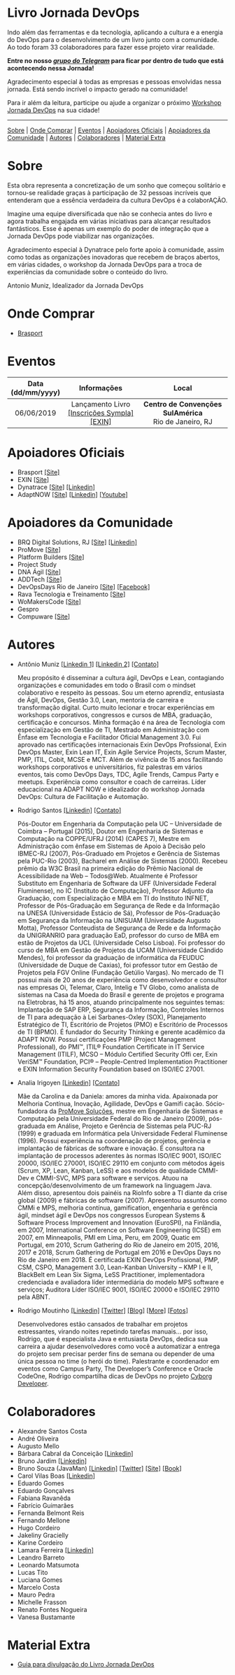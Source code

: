 # Livro Jornada DevOps

Indo além das ferramentas e da tecnologia, aplicando a cultura e a energia do DevOps para o desenvolvimento de um livro junto com a comunidade. Ao todo foram 33 colaboradores para fazer esse projeto virar realidade.

**Entre no nosso [*grupo do Telegram*](https://t.me/joinchat/C3TBfVYP0RIbuYOSuGKhHA) para ficar por dentro de tudo que está acontecendo nessa Jornada!**

Agradecimento especial à todas as empresas e pessoas envolvidas nessa jornada. Está sendo incrível o impacto gerado na comunidade!

Para ir além da leitura, participe ou ajude a organizar o próximo [Workshop Jornada DevOps](https://github.com/jornada-devops/workshop) na sua cidade!

---

[Sobre](#sobre) | [Onde Comprar](#onde-comprar) | [Eventos](#eventos) | [Apoiadores Oficiais](#apoiadores-oficiais) | [Apoiadores da Comunidade](#apoiadores-da-comunidade) | [Autores](#autores) | [Colaboradores](#colaboradores) | [Material Extra](#material-extra)

# Sobre

Esta obra representa a concretização de um sonho que começou solitário e tornou-se realidade graças à participação de 32 pessoas incríveis que entenderam que a essência verdadeira da cultura DevOps é a colaborAÇÃO.

Imagine uma equipe diversificada que não se conhecia antes do livro e agora trabalha engajada em várias iniciativas para alcançar resultados fantásticos. Esse é apenas um exemplo do poder de integração que a Jornada DevOps pode viabilizar nas organizações.

Agradecimento especial à Dynatrace pelo forte apoio à comunidade, assim como todas as organizações inovadoras que recebem de braços abertos, em várias cidades, o workshop da Jornada DevOps para a troca de experiências da comunidade sobre o conteúdo do livro.

Antonio Muniz, Idealizador da Jornada DevOps

# Onde Comprar

* [Brasport](http://www.brasport.com.br/gerenciamento-de-projetos/metodos-ageis/jornada-devops/)

# Eventos

| Data<br>(dd/mm/yyyy) | Informações | Local |
|:--------------------:|:-----------:|:-----:|
| 06/06/2019 | Lançamento Livro<br>[[Inscrições Sympla]](https://www.sympla.com.br/cultura-agil--colaborativa--digital--devops--aprenda-com-3-palestras-ganhe-1-livro-e-contribua__518823) [[EXIN]](https://www.exin.com/br-pt/event/cultura-agil-colaborativa-digital-devops-aprenda-com-3-palestras-ganhe-1-livro-e-contribua/) | **Centro de Convenções SulAmérica**<br>Rio de Janeiro, RJ |

# Apoiadores Oficiais

* Brasport
[[Site]](http://www.brasport.com.br/)
* EXIN
[[Site]](https://www.exin.com/)
* Dynatrace
[[Site]](https://www.dynatrace.com/)
[[Linkedin]](https://www.linkedin.com/company/dynatrace/)
* AdaptNOW
[[Site]](https://adaptnow.com.br/)
[[Linkedin]](https://www.linkedin.com/company/adaptnow/)
[[Youtube]](https://www.youtube.com/channel/UC7ydK3TCu4ieOZgAWc0-VGw)

# Apoiadores da Comunidade

* BRQ Digital Solutions, RJ
[[Site]](http://www.brq.com/)
[[Linkedin]](https://www.linkedin.com/company/brq/)
* ProMove
[[Site]](https://www.promovesolucoes.com/)
* Platform Builders
[[Site]](https://platformbuilders.io/en/)
* Project Study
* DNA Ágil
[[Site]](http://dnagil.com.br/DNA/)
* ADDTech
[[Site]](http://www.addtech.com.br/)
* DevOpsDays Rio de Janeiro
[[Site]](https://devopsdays.org/events/2018-rio-de-janeiro/welcome/)
[[Facebook]](https://www.facebook.com/devopsdaysrio/)
* Rava Tecnologia e Treinamento
[[Site]](https://ravatecnologia.com.br/)
* WoMakersCode
[[Site]](http://womakerscode.org/)
* Gespro
* Compuware
[[Site]](https://www.compuware.com)

# Autores

* Antônio Muniz
[[Linkedin 1]](https://www.linkedin.com/in/muniz-antonio1/)
[[Linkedin 2]](https://www.linkedin.com/in/muniz-antonio2/)
[[Contato]](munizprofessor@gmail.com)

  Meu propósito é disseminar a cultura ágil, DevOps e Lean, contagiando organizações e comunidades em todo o Brasil com o mindset colaborativo e respeito às pessoas. Sou um eterno aprendiz, entusiasta de Ágil, DevOps, Gestão 3.0, Lean, mentoria de carreira e transformação digital. Curto muito lecionar e trocar experiências em workshops corporativos, congressos e cursos de MBA, graduação, certificação e concursos. Minha formação é na área de Tecnologia com especialização em Gestão de TI, Mestrado em Administração com Ênfase em Tecnologia e Facilitador Oficial Management 3.0. Fui aprovado nas certificações internacionais Exin DevOps Profssional, Exin DevOps Master, Exin Lean IT, Exin Agile Service Projects, Scrum Master, PMP, ITIL, Cobit, MCSE e MCT. Além de vivência de 15 anos facilitando workshops corporativos e universitários, fiz palestras em vários eventos, tais como DevOps Days, TDC, Agile Trends, Campus Party e meetups. Experiência como consultor e coach de carreiras. Líder educacional na ADAPT NOW e idealizador do workshop Jornada DevOps: Cultura de Facilitação e Automação.

* Rodrigo Santos
[[Linkedin]](https://www.linkedin.com/in/rcostasantos)
[[Contato]](prof.rodrigo.santos@gmail.com)

  Pós-Doutor em Engenharia da Computação pela UC – Universidade de Coimbra – Portugal (2015), Doutor em Engenharia de Sistemas e Computação na COPPE/UFRJ (2014) (CAPES 7), Mestre em Administração com ênfase em Sistemas de Apoio à Decisão pelo IBMEC-RJ (2007), Pós-Graduado em Projetos e Gerência de Sistemas pela PUC-Rio (2003), Bacharel em Análise de Sistemas (2000). Recebeu prêmio da W3C Brasil na primeira edição do Prêmio Nacional de Acessibilidade na Web – Todos@Web. Atualmente é Professor Substituto em Engenharia de Software da UFF (Universidade Federal Fluminense), no IC (Instituto de Computação), Professor Adjunto da Graduação, com Especialização e MBA em TI do Instituto INFNET, Professor de Pós-Graduação em Segurança de Rede e da Informação na UNESA (Universidade Estácio de Sá), Professor de Pós-Graduação em Segurança da Informação na UNISUAM (Universidade Augusto Motta), Professor Conteudista de Segurança de Rede e da Informação da UNIGRANRIO para graduação EaD, professor do curso de MBA em estão de Projetos da UCL (Universidade Celso Lisboa). Foi professor do curso de MBA em Gestão de Projetos da UCAM (Universidade Cândido Mendes), foi professor da graduação de informática da FEUDUC (Universidade de Duque de Caxias), foi professor tutor em Gestão de Projetos pela FGV Online (Fundação Getúlio Vargas). No mercado de TI possui mais de 20 anos de experiência como desenvolvedor e consultor nas empresas Oi, Telemar, Claro, Intelig e TV Globo, como analista de sistemas na Casa da Moeda do Brasil e gerente de projetos e programa na Eletrobras, há 15 anos, atuando principalmente nos seguintes temas: Implantação de SAP ERP, Segurança da Informação, Controles Internos de TI para adequação à Lei Sarbanes-Oxley (SOX), Planejamento Estratégico de TI, Escritório de Projetos (PMO) e Escritório de Processos de TI (BPMO). É fundador do Security Thinking e gerente acadêmico da ADAPT NOW. Possui certificações PMP (Project Management Professional), do PMI™, ITIL® Foundation Certificate in IT Service Management (ITILF), MCSO – Módulo Certified Security Offi cer, Exin VeriSM™ Foundation, PCI® – People-Centred Implementation Practitioner e EXIN Information Security Foundation based on ISO/IEC 27001.

* Analia Irigoyen
[[Linkedin]](https://www.linkedin.com/in/analiairigoyen/)
[[Contato]](analia@promovesolucoes.com)

  Mãe da Carolina e da Daniela: amores da minha vida. Apaixonada por Melhoria Contínua, Inovação, Agilidade, DevOps e Gamifi cação. Sócio-fundadora da [ProMove Soluções](www.promovesolucoes.com), mestre em Engenharia de Sistemas e Computação pela Universidade Federal do Rio de Janeiro (2009), pós-graduada em Análise, Projeto e Gerência de Sistemas pela PUC-RJ (1999) e graduada em Informática pela Universidade Federal Fluminense (1996). Possui experiência na coordenação de projetos, gerência e implantação de fábricas de software e inovação. É consultora na implantação de processos aderentes às normas ISO/IEC 9001, ISO/IEC 20000, ISO/IEC 270001, ISO/IEC 29110 em conjunto com métodos ágeis (Scrum, XP, Lean, Kanban, LeSS) e aos modelos de qualidade CMMI-Dev e CMMI-SVC, MPS para software e serviços. Atuou na concepção/desenvolvimento de um framework na linguagem Java. Além disso, apresentou dois painéis na RioInfo sobre a TI diante da crise global (2009) e fábricas de software (2007). Apresentou assuntos como CMMi e MPS, melhoria contínua, gamification, engenharia e gerência ágil, mindset ágil e DevOps nos congressos European Systems & Software Process Improvement and Innovation (EuroSPI), na Finlândia, em 2007, International Conference on Software Engineering (ICSE) em 2007, em Minneapolis, PMI em Lima, Peru, em 2009, Quatic em Portugal, em 2010, Scrum Gathering do Rio de Janeiro em 2015, 2016, 2017 e 2018, Scrum Gathering de Portugal em 2016 e DevOps Days no Rio de Janeiro em 2018. É certificada EXIN DevOps Profissional, PMP, CSM, CSPO, Management 3.0, Lean-Kanban University – KMP I e II, BlackBelt em Lean Six Sigma, LeSS Practitioner, implementadora credenciada e avaliadora líder intermediária do modelo MPS software e serviços; Auditora Líder ISO/IEC 9001, ISO/IEC 20000 e ISO/IEC 29110 pela ABNT.

* Rodrigo Moutinho
[[Linkedin]](https://www.linkedin.com/in/rcmoutinho/)
[[Twitter]](https://twitter.com/rcmoutinho)
[[Blog]](https://cyborgdeveloper.tech/blog)
[[More]](https://github.com/rcmoutinho/public-speaking)
[[Fotos]](https://github.com/rcmoutinho/public-speaking#photos--images)

  Desenvolvedores estão cansados de trabalhar em projetos estressantes, virando noites repetindo tarefas manuais... por isso, Rodrigo, que é especialista Java e entusiasta DevOps, dedica sua carreira a ajudar desenvolvedores como você a automatizar a entrega do projeto sem precisar perder fins de semana ou depender de uma única pessoa no time (o herói do time). Palestrante e coordenador em eventos como Campus Party, The Developer’s Conference e Oracle CodeOne, Rodrigo compartilha dicas de DevOps no projeto [Cyborg Developer](https://cyborgdeveloper.tech).

# Colaboradores

* Alexandre Santos Costa
* André Oliveira
* Augusto Mello
* Bárbara Cabral da Conceição
[[Linkedin]](https://www.linkedin.com/in/barbaracabral/)
* Bruno Jardim
[[Linkedin]](https://www.linkedin.com/in/bruno-jardim-pmp-5b5b31171/)
* Bruno Souza (JavaMan)
[[Linkedin]](https://www.linkedin.com/in/brjavaman)
[[Twitter]](https://twitter.com/brjavaman)
[[Site]](https://code4.life/)
[[Book]](https://www.amazon.com/dp/B07FNFG5LQ)
* Carol Vilas Boas
[[Linkedin]](https://www.linkedin.com/in/carolfvb/)
* Eduardo Gomes
* Eduardo Gonçalves
* Fabiana Ravanêda
* Fabrício Guimarães
* Fernanda Belmont Reis
* Fernando Mellone
* Hugo Cordeiro
* Jakeliny Gracielly
* Karine Cordeiro
* Lamara Ferreira
[[Linkedin]](https://www.linkedin.com/in/lamara-ferreira/)
* Leandro Barreto
* Leonardo Matsumota
* Lucas Tito
* Luciana Gomes
* Marcelo Costa
* Mauro Pedra
* Michelle Frasson
* Renato Fontes Nogueira
* Vanesa Bustamante

# Material Extra

- [Guia para divulgação do Livro Jornada DevOps](guia-divulgacao.md)
